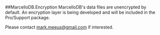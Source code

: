 ##MarcelloDB.Encryption
MarcelloDB's data files are unencrypted by default.
An encryption layer is being developed and will be included in the Pro/Support package.

Please contact mark.meeus@gmail.com if interested.
